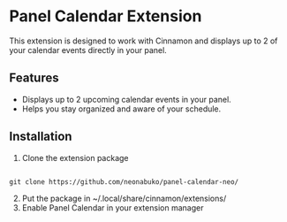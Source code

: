 # Panel Calendar Extension

This extension is designed to work with Cinnamon and displays up to 2 of your calendar events directly in your panel.

## Features

- Displays up to 2 upcoming calendar events in your panel.
- Helps you stay organized and aware of your schedule.

## Installation
1. Clone the extension package
   
```

git clone https://github.com/neonabuko/panel-calendar-neo/

```
2. Put the package in ~/.local/share/cinnamon/extensions/
3. Enable Panel Calendar in your extension manager
